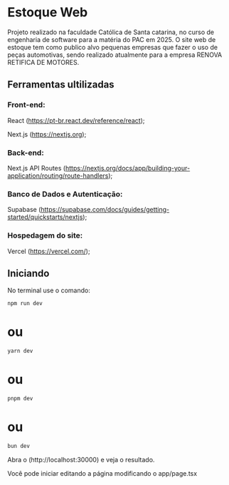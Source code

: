 # Estoque Web

Projeto realizado na faculdade Católica de Santa catarina, no curso de engenharia de software para a matéria do PAC em 2025.
O site web de estoque tem como publico alvo pequenas empresas que fazer o uso de peças automotivas, sendo realizado atualmente para a empresa RENOVA RETIFICA DE MOTORES.

## Ferramentas ultilizadas

### Front-end:

React (https://pt-br.react.dev/reference/react);

Next.js (https://nextjs.org);

### Back-end:

Next.js API Routes (https://nextjs.org/docs/app/building-your-application/routing/route-handlers);

### Banco de Dados e Autenticação:

Supabase (https://supabase.com/docs/guides/getting-started/quickstarts/nextjs);

### Hospedagem do site:

Vercel (https://vercel.com/);

## Iniciando

No terminal use o comando:

```bash
npm run dev
```
# ou
```bash
yarn dev
```
# ou
```bash
pnpm dev
```
# ou
```bash
bun dev
```

Abra o (http://localhost:30000) e veja o resultado.

Você pode iniciar editando a página modificando o app/page.tsx
